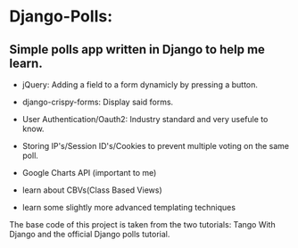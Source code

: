 Django-Polls:
==============
Simple polls app written in Django to help me learn.
-------------
- jQuery: Adding a field to a form dynamicly by pressing a button.
- django-crispy-forms: Display said forms.
- User Authentication/Oauth2: Industry standard and very usefule to know.
- Storing IP's/Session ID's/Cookies to prevent multiple voting on the same poll.
- Google Charts API (important to me)

- learn about CBVs(Class Based Views)
- learn some slightly more advanced templating techniques


The base code of this project is taken from the two tutorials: Tango With Django and the official Django polls tutorial.


